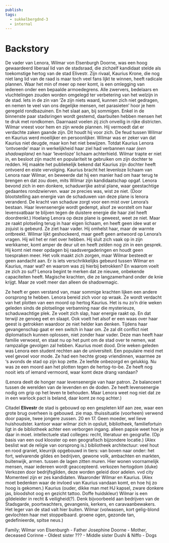 ```yaml
---
publish: 
tags:
  - sukkelbergdnd-3
  - internal
---
```

# Backstory
De vader van Lenora, Wilmar von Elsenburgh Doorne, was een hoog gewaardeerd liberaal
lid van de stadsraad, die zichzelf kandidaat stelde als toekomstige hertog van de stad Elivestr.
Zijn rivaal, Kaurius Krone, die nog niet lang lid van de raad is maar toch veel fans lijkt te
winnen, heeft radicale plannen. Waar het min of meer op neer komt, is een omlegging van
iedereen onder een bepaalde armoedegrens. Alle zwervers, bedelaars en vluchtelingen
zouden worden omgelegd ter verbetering van het welzijn in de stad. Iets in de zin van ‘Ze
zijn niets waard, kunnen zich niet gedragen, en nemen te veel van ons degelijke mensen,
net parasieten’ hoor je hem geregeld rondbazuinen. En het slaat aan, bij sommigen. Enkel in
de binnenste paar stadsringen wordt gestemd, daarbuiten hebben mensen het te druk met
rondkomen. Daarnaast voelen zij zich onveilig in rijke districten.
Wilmar vreest voor hem en zijn wrede plannen. Hij vermoedt dat er verdachte zaken gaande
zijn. Dit houdt hij voor zich. De feud tussen Wilmar en Kaurius werd moeilijker en
persoonlijker. Wilmar was er zeker van dat Kaurius niet deugde, maar kon het niet bewijzen.
Totdat Kaurius Lenora ‘ontvoerde’ maar in werkelijkheid haar ziel had verbannen naar *(een*
*shadowplane)* en haar ‘levenloze’ lichaam achterhield. Wilmar trapte er niet in, en besloot
zijn macht en populariteit te gebruiken om zijn dochter te redden. Hij maakte het publiekelijk
bekend dat Kaurius zijn dochter heeft ontvoerd en eiste vervolging. Kaurius bracht het
levenloze lichaam van Lenora naar Wilmar, en beweerde dat hij een manier had om haar
terug te brengen en dat zou doen, mits Wilmar zijn kandidaatschap opgaf.
Lenora bevond zich in een donkere, schaduwrijke astral plane, waar geestachtige gedaantes
rondzwierven. waar ze precies was, wist ze niet. (Door blootstelling aan energie van de
schaduwen van deze plane is lenora veranderd. De kracht van schaduw zorgt voor een mist
over Lenora’s bestaan. Haar levensenergie wordt gedempt, alsof ze worstelt om haar
levensvatbaar te blijven tegen de duistere energie die haar ziel heeft doordrenkt.)
Hoelang Lenora op deze plane is geweest, weet ze niet. Maar ze raakt plotseling terug in
haar eigen lichaam, en heeft geen idee wat er zojuist is gebeurd. Ze ziet haar vader. Hij
omhelst haar, maar de warmte ontbreekt. Wilmar lijkt geshockeerd, maar geeft geen
antwoord op Lenora’s vragen. Hij wil het er niet over hebben. Hij sluit zich vaak op in zijn
werkkamer, komt amper de deur uit en heeft zelden nog zin in een gesprek. Hij komt niet
meer opdagen bij raadsvergaderingen en houdt geen toespraken meer. Het volk maakt zich
zorgen, maar Wilmar besteedt er geen aandacht aan.
Er is iets verschrikkelijks gebeurd tussen Wilmar en Kaurius, maar wat? en waarom was zij
hierbij betrokken? En waarom voelt ze zich zo suf?
Lenora begint te merken dat ze nieuwe, onbekende capaciteiten heeft. Magische krachten,
die ze langzamerhand onder de knie krijgt. Maar ze voelt meer dan alleen de shadowmagic.

Ze heeft er geen verstand van, maar sommige krachten lijken een andere oorsprong te
hebben.
Lenora bereid zich voor op wraak. Ze wordt verdacht van het plotten van een moord op
hertog Kaurius.
Het is nu zo’n drie weken geleden sinds de plotselinge verbanning naar die mysterieuze,
schaduwachtige plek. Ze voelt zich slap, haar energie raakt op. En dat terwijl ze genoeg eet
en slaapt. Ook voelt het alsof er een waas over haar geest is getrokken waardoor ze niet
helder kan denken.
Tijdens haar gevangenschap gaat er een switch in haar om. Ze zal dit conflict niet
diplomatisch kunnen oplossen, niet zonder haar vader. Deze man heeft haar familie
verwoest, en staat nu op het punt om de stad over te nemen, wat rampzalige gevolgen zal
hebben. Kaurius moet dood.
Drie weken geleden was Lenora een student rechten aan de universiteit. Een populaire meid
met veel gevoel voor mode. Ze had een hechte groep vriendinnen, waarmee ze ‘s avonds
de stad op zijn kop zette. Ze leefde onbezorgd en gelukkig. Nu was ze een moord aan het
plotten tegen de hertog-to-be. Ze heeft nog nooit iets of iemand vermoord, waar komt deze
drang vandaan?

(Lenora deelt de honger naar levensenergie van haar patron. Ze balanceert tussen de
werelden van de levenden en de doden. Ze heeft levensenergie nodig om grip op het leven
te behouden. Maar Lenora weet nog niet dat ze in een warlock pact is beland, daar komt ze
nog achter.)


Citadel **Elivestr**
de stad is gebouwd op een gespleten klif aan zee, waar een grote brug overheen is
gebouwd. zie map. thuissituatie (voorheen)
verwend door papsie, twee jongere zussen. 20 en 17. Geen moeder, wel lieve huishoudster.
kantoor waar wilmar zich in opsluit, bibliotheek, familiefortuin ligt in de bibliotheek achter een
verborgen ingang. alleen papsie weet hoe je daar in moet.
intellectuele stad
colleges: recht, literatuur en geografie.
(Op basis van een oud klooster op een geografisch bijzondere locatie.)
(Alex beslist wat de religie van oorsprong is.)
bibliotheek
architectuur: veel hout en rood graniet, kleurrijk
opgebouwd in tiers: van boven naar onder: het fort, welvarende gildes en bedrijven, gewone
volk, ambachten en markten, buitenwijk, armen.
tussen de lagen zitten muren.
Hier wonen voornamelijk mensen, maar iedereen wordt geaccepteerd.
verkozen hertogdom (duke)
Verkozen door bedrijfsgilden, deze worden geleid door adelen.
vvd city
Momenteel zijn er zes kandidaten. Waaronder Wilmar en Kaurius.
(Alex moet bedenken waar de invloed van Kaurius vandaan komt, en hoe hij zo hoog
is gekomen.)
Kaurius (ouder, dikke man met HJ kapsel, zware donkere jas, bloodshot oog en gezicht
tattoo. Doffe huidskleur)
Wilmar is een gildeleider in recht & veiligheid(?). Denk bijvoorbeeld aan bedrijven van de
Stadsgarde, poortwachters, gevangenis, kerkers, en caravaanbewakers. Het leger van de
stad valt hier buiten.
Wilmar (volwassen, kort gelig-blond gevlochten haar met stoppelbaard. groene ogen,
gezonde tan, gedefinieerde, spitse neus.)

Family;
Wilmar von Elsenburgh - Father
Josephine Doorne - Mother, deceased
Corinne - Oldest sister
??? - Middle sister
Dushi & Niffo - Dogs